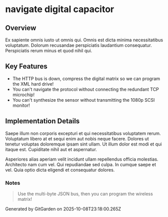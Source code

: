 # navigate digital capacitor

## Overview
Ex sapiente omnis iusto ut omnis qui. Omnis est dicta minima necessitatibus voluptatum. Dolorum recusandae perspiciatis laudantium consequatur. Perspiciatis rerum minus et quod nihil qui.

## Key Features
- The HTTP bus is down, compress the digital matrix so we can program the XML hard drive!
- You can't navigate the protocol without connecting the redundant TCP microchip!
- You can't synthesize the sensor without transmitting the 1080p SCSI monitor!

## Implementation Details
Saepe illum non corporis excepturi et qui necessitatibus voluptatem rerum. Voluptatum libero at et sequi enim aut nobis neque facere. Dolores ut tenetur voluptas doloremque ipsam sint ullam. Ut illum dolor est modi et qui itaque est. Cupiditate nihil aut et aspernatur.
 Asperiores alias aperiam velit incidunt ullam repellendus officia molestias. Architecto nam cum vel. Qui repudiandae sed culpa. In cumque saepe et vel. Quia optio dicta eligendi et consequatur dolores.

### Notes
> Use the multi-byte JSON bus, then you can program the wireless matrix!

Generated by GitGarden on 2025-10-08T23:18:00.265Z